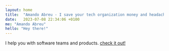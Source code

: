 ```yaml
---
layout: home
title:  "Amando Abreu - I save your tech organization money and headaches"
date:   2023-07-08 22:34:06 +0100
me: "Amando Abreu"
hello: "Hey there!"
---
```

I help you with software teams and products. <a href="https://amandoabreu.com/fractional-cto/">check it out!</a>
 
